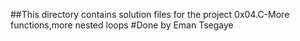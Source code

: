 ##This directory contains solution files for the project 0x04.C-More functions,more nested loops
#Done by Eman Tsegaye

